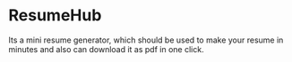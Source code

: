 # ResumeHub
Its a mini resume generator, which should be used to make your resume in minutes and also can download it as pdf in one click.
